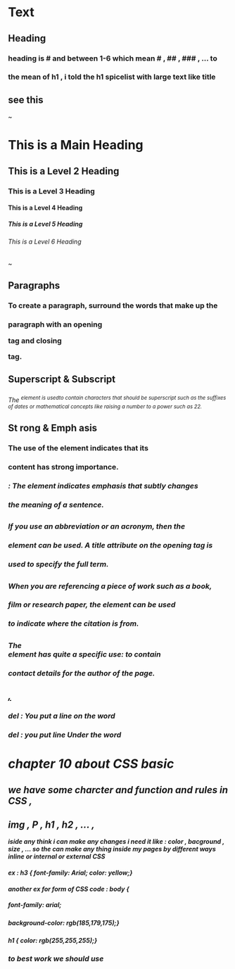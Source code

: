 # Text
## Heading 
### heading is # and between 1-6 which mean # , ## , ### , ... to ######
### the mean of h1 , i told the h1 spicelist with large text like title
## see this 
~
<h1>This is a Main Heading</h1>
<h2>This is a Level 2 Heading</h2>
<h3>This is a Level 3 Heading</h3>
<h4>This is a Level 4 Heading</h4>
<h5>This is a Level 5 Heading</h5>
<h6>This is a Level 6 Heading</h6>
~

## Paragraphs
### To create a paragraph, surround the words that make up the
### paragraph with an opening <p> tag and closing </p> tag.

## Superscript & Subscript
### <sup></sup>
*The <sup> element is usedto contain characters that should be superscript such as the suffixes of dates or mathematical  concepts like raising a number to a power such as 22.*

## St rong & Emph asis
### <strong> The use of the <strong> element indicates that its
### content has strong importance.
### <em> : The <em> element indicates emphasis that subtly changes
### the meaning of a sentence.

## <abbr>
### If you use an abbreviation or an acronym, then the <abbr>
### element can be used. A title attribute on the opening tag is
### used to specify the full term.

## <cite>
### When you are referencing a piece of work such as a book,
### film or research paper, the <cite> element can be used
### to indicate where the citation is from.

## <address>
### The <address> element has quite a specific use: to contain
### contact details for the author of the page.

## <ins> , <del>
### del : You put a line on the word 
### del : you put line Under the word

# chapter 10 about CSS basic
## we have some charcter and function and rules in CSS , 
## img , P , h1 , h2 , ... , 
*iside any think i can make any changes i need it like : color , bacground , size , ... so the can make any thing inside my pages by different ways inline or internal or external CSS*
#### ex : h3 { font-family: Arial; color: yellow;}
#### another ex for form of CSS code  : body {
##### font-family: arial;
##### background-color: rgb(185,179,175);}
##### h1 { color: rgb(255,255,255);}

### to best work we should use <style>

*You can also include CSS ruleswithin an HTML page by placing
them inside a <style> element, which usually sits inside the
<head> element of the page. The <style> element should use the type attribute to indicate that the styles are specified in CSS. The value*

## some point important about css
1. CSS treats each HTML e XX lement as if it appears inside its own box and uses rules to indicate how that element should look.
2. Rules are made up of selectors
3. Different types of selectors allow you to target your rules at different elements
4. CSS rules usually appear in a separate document, although they may appear within an HTML page

# basic JS
## JS used to add some information , statment , any think need it outside pages to input information , to ask user about info needit , all this do in JS , and now basic 
*small ex*
~
var today= new Date{);
var hourNow = today.getHours{) ;
var greeting;
if (hourNow > 18) {
greeting= 'Good evening';
else if (hourNow > 12) {
greeting= 'Good afternoon';
else if (hourNow > O) {
greeting 'Good morning';
else {
greeting 'Welcome';
document.write(greeting) ;
~
## i can commitcomments by // or /* and close it by */
### WHAT IS A VARIABLE?
#### A script will have to temporarily store the bits of information it needs to do its job. It can store this data in variables.

### type 
* NUMERIC DATA TYPE : 0.75
* STRING DATA TYPE : 'H.1 ' Ivy! 1
* BOOLEAN DATA TYPE : true
## rules for naming variable :  many roles have is , but you can see it on book at page number 69 
## arrays 
*ex: var colors; colors ['white', 'black', ' custom ']; var el document.getElementByld('col ors'); el . textContent = col ors[O];*

## ARITHMETIC OPERATORS :  see table in page 76 is a small and easy 

# switch statments
## A switch statement starts with a variable called the switch value. Each case indicates a possible value for this variable and the code that should run if the variable matches that value

### ex 
~ 
switch (level) {
case 'O ne ':
title= 'Level 1 ' ;
break;
case 'Two':
tit 1 e = ' Level 2 ' ;
break;
case ' Three' :
title = 'Level 3' ;
break ;
default :
title= 'Test';
break;
}
~
* the have different between if else and switch 
### IF ... ELSE
* There is no need to provide an el se option. (You can just use an if statement.)
* With a series of if statements, they are all checked even if a match has been found (so it performs more slowly than switch).
### SWITCH
* You have a default option that is run if none of the cases match.
* If a match is found, that code is run; then the break statement stops the rest of the switch statement running (providing better performance than multiple if statements).
### EX 
~
var msg;
var level = 2;
II Message
11 Level
c04/js/switch-statement .js
/I Determine message based on level
switch (level) {
case 1:
msg = 'Good luck on the first test ' ;
break;
case 2:
msg = 'Second of three - keep going!';
break;
case 3:
msg = ' Final round, almost there!';
break;
default :
msg = 'Good l uck!';
break;
var el = document.getEl ementByld('answer ' );
el .textContent = msg;
~
#### the end ,, its along time to read all :)
